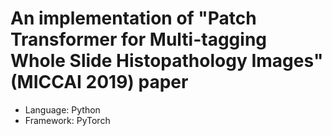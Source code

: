 # An implementation of "Patch Transformer for Multi-tagging Whole Slide Histopathology Images" (MICCAI 2019) paper

* Language: Python
* Framework: PyTorch
